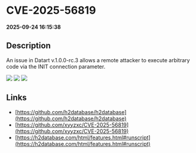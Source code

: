 # CVE-2025-56819

**2025-09-24 16:15:38**

## Description
An issue in Datart v.1.0.0-rc.3 allows a remote attacker to execute arbitrary code via the INIT connection parameter.

![](https://img.shields.io/static/v1?label=Score&message=9.8&color=red)
![](https://img.shields.io/static/v1?label=Severity&message=CRITICAL&color=red)
![](https://img.shields.io/static/v1?label=CWE&message=RCE&color=green)

## Links
- [https://github.com/h2database/h2database](https://github.com/h2database/h2database)
- [https://github.com/xyyzxc/CVE-2025-56819](https://github.com/xyyzxc/CVE-2025-56819)
- [https://h2database.com/html/features.html#runscript](https://h2database.com/html/features.html#runscript)
